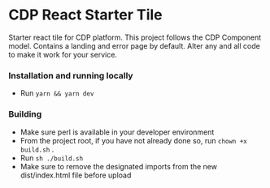 # CDP React Starter Tile

Starter react tile for CDP platform.  This project follows the CDP Component model.  Contains a landing and error page by default.  Alter any and all code to make it work for your service.

### Installation and running locally

- Run `yarn && yarn dev`

### Building

- Make sure perl is available in your developer environment
- From the project root, if you have not already done so, run `chown +x build.sh` .
- Run `sh ./build.sh`
- Make sure to remove the designated imports from the new dist/index.html file before upload